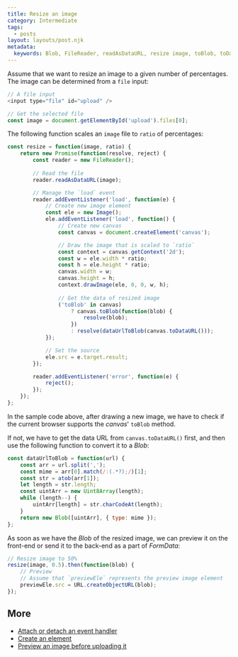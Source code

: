 ```yaml
---
title: Resize an image
category: Intermediate
tags:
  - posts
layout: layouts/post.njk
metadata:
  keywords: Blob, FileReader, readAsDataURL, resize image, toBlob, toDataURL, URL createObjectURL
---
```


Assume that we want to resize an image to a given number of percentages.
The image can be determined from a `file` input:

```js
// A file input
<input type="file" id="upload" />

// Get the selected file
const image = document.getElementById('upload').files[0];
```

The following function scales an `image` file to `ratio` of percentages:

```js
const resize = function(image, ratio) {
    return new Promise(function(resolve, reject) {
        const reader = new FileReader();
        
        // Read the file
        reader.readAsDataURL(image);

        // Manage the `load` event
        reader.addEventListener('load', function(e) {
            // Create new image element
            const ele = new Image();
            ele.addEventListener('load', function() {
                // Create new canvas
                const canvas = document.createElement('canvas');

                // Draw the image that is scaled to `ratio`
                const context = canvas.getContext('2d');
                const w = ele.width * ratio;
                const h = ele.height * ratio;
                canvas.width = w;
                canvas.height = h;
                context.drawImage(ele, 0, 0, w, h);
                
                // Get the data of resized image
                ('toBlob' in canvas)
                    ? canvas.toBlob(function(blob) {
                        resolve(blob);
                    })
                    : resolve(dataUrlToBlob(canvas.toDataURL()));
            });

            // Set the source
            ele.src = e.target.result;
        });

        reader.addEventListener('error', function(e) {
            reject();
        });
    });
};
```

In the sample code above, after drawing a new image, we have to check if the current browser supports the _canvas_' `toBlob` method.

If not, we have to get the data URL from `canvas.toDataURL()` first, and then use the following function to convert it to a _Blob_:

```js
const dataUrlToBlob = function(url) {
    const arr = url.split(',');
    const mime = arr[0].match(/:(.*?);/)[1];
    const str = atob(arr[1]);
    let length = str.length;
    const uintArr = new Uint8Array(length);
    while (length--) {
        uintArr[length] = str.charCodeAt(length);
    }
    return new Blob([uintArr], { type: mime });
};
```

As soon as we have the _Blob_ of the resized image, we can preview it on the front-end or send it to the back-end as a part of _FormData_:

```js
// Resize image to 50%
resize(image, 0.5).then(function(blob) {
    // Preview
    // Assume that `previewEle` represents the preview image element
    previewEle.src = URL.createObjectURL(blob);
});
```

## More

* [Attach or detach an event handler](/attach-or-detach-an-event-handler)
* [Create an element](/create-an-element)
* [Preview an image before uploading it](/preview-an-image-before-uploading-it)